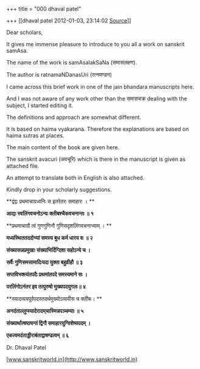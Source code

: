 +++
title = "000 dhaval patel"

+++
[[dhaval patel	2012-01-03, 23:14:02 [Source](https://groups.google.com/g/samskrita/c/KoRuWAooXIU)]]



Dear scholars,

It gives me immense pleasure to introduce to you all a work on sanskrit samAsa.

The name of the work is samAsalakSaNa (समासलक्षण).

The author is ratnamaNDanasUri (रत्नमण्डन)

  

I came across this brief work in one of the jain bhandara manuscripts here.

And I was not aware of any work other than the समासचक्र dealing with the subject, I started editing it.

The definitions and approach are somewhat different.

It is based on haima vyakarana. Therefore the explanations are based on haima sutras at places.

  

The main content of the book are given here.

The sanskrit avacuri (अवचूरि) which is there in the manuscript is given as attached file.

An attempt to translate both in English is also attached.

Kindly drop in your scholarly suggestions.

  

**द्वंद्वः प्रथमाचाग्रध्वनिः स इतरेतरः समाहारः । **

**आद्यः स्वलिंगवचनोऽन्यः क्लीबश्चैकवचनान्तः ॥ १**

**प्रथमाचाग्रौ त्वं गुणगुणिनौ गुणिसदृशलिंगवचनाभ्याम्‌ । **

**मध्यस्थिततददोभ्यां समस्य बुध कर्म धारय वः ॥ २**

**संख्यासन्नप्रमुखाः संख्याभिर्दिग्दिशा सहोऽन्ये च ।**

**सर्वैः गुणिसमसामादिःयदा युक्ता बहुव्रीहौ ॥ ३**

**सप्तविभक्त्यंतपदैः प्रथमांतपदे समस्यमाने सः ।**

**परलिंगोऽनंतर इव तत्पुरुषो मुख्यपदयुगलः॥ ४**

**स्यादव्ययपूर्वपदस्तदर्थमुख्योऽव्ययीस च क्लीबः। **

**अनदंताल्लुप्स्यादेरादम्‌चास्मिन्नपञ्चम्याः ॥ ५**

**संख्यार्थात्षष्ठ्यन्तं द्विगौ समाहारयुग्विशेष्यपदम्‌ ।**

**एकत्वमदंताड्डीराबंताद्वाषण्ढत्वम्‌ ॥ ६**

  

Dr. Dhaval Patel

[www.sanskritworld.in](http://www.sanskritworld.in)

  

